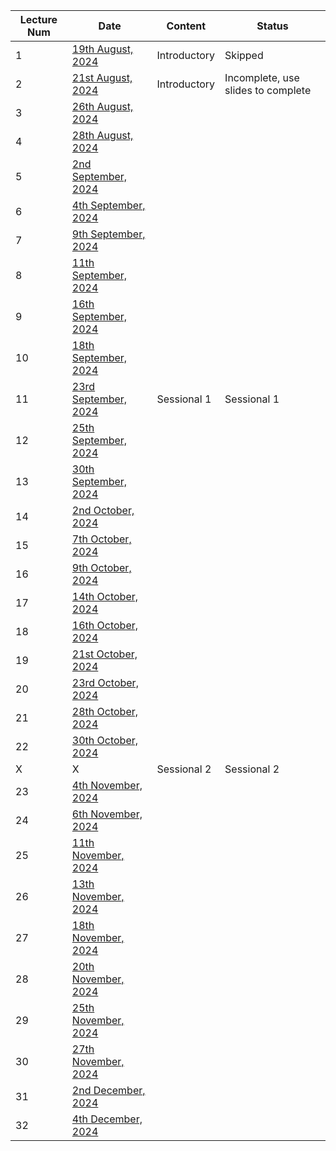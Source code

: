 | Lecture Num | Date                                                                              | Content      | Status                             |
| ----------- | --------------------------------------------------------------------------------- | ------------ | ---------------------------------- |
| 1           | [19th August, 2024](PDC/Class%20Notes/1%20-%20PDC%2019th%20August,%202024)        | Introductory | Skipped                            |
| 2           | [21st August, 2024](PDC/Class%20Notes/2%20-%20PDC%2021st%20August,%202024)        | Introductory | Incomplete, use slides to complete | 
| 3           | [26th August, 2024](PDC/Class%20Notes/3%20-%20PDC%2026th%20August,%202024)        |              |                                    |
| 4           | [28th August, 2024](PDC/Class%20Notes/4%20-%20PDC%2028th%20August,%202024)        |              |                                    |
| 5           | [2nd September, 2024](PDC/Class%20Notes/5%20-%20PDC%202nd%20September,%202024)    |              |                                    |
| 6           | [4th September, 2024](PDC/Class%20Notes/6%20-%20PDC%204th%20September,%202024)    |              |                                    |
| 7           | [9th September, 2024](PDC/Class%20Notes/7%20-%20PDC%209th%20September,%202024)    |              |                                    |
| 8           | [11th September, 2024](PDC/Class%20Notes/8%20-%20PDC%2011th%20September,%202024)  |              |                                    |
| 9           | [16th September, 2024](PDC/Class%20Notes/9%20-%20PDC%2016th%20September,%202024)  |              |                                    |
| 10          | [18th September, 2024](PDC/Class%20Notes/10%20-%20PDC%2018th%20September,%202024) |              |                                    |
| 11          | [23rd September, 2024](PDC/Class%20Notes/11%20-%20PDC%2023rd%20September,%202024) | Sessional 1  | Sessional 1                        |
| 12          | [25th September, 2024](PDC/Class%20Notes/12%20-%20PDC%2025th%20September,%202024) |              |                                    |
| 13          | [30th September, 2024](PDC/Class%20Notes/13%20-%20PDC%2030th%20September,%202024) |              |                                    |
| 14          | [2nd October, 2024](PDC/Class%20Notes/14%20-%20PDC%202nd%20October,%202024)       |              |                                    |
| 15          | [7th October, 2024](PDC/Class%20Notes/15%20-%20PDC%207th%20October,%202024)       |              |                                    |
| 16          | [9th October, 2024](PDC/Class%20Notes/16%20-%20PDC%209th%20October,%202024)       |              |                                    |
| 17          | [14th October, 2024](PDC/Class%20Notes/17%20-%20PDC%2014th%20October,%202024)     |              |                                    |
| 18          | [16th October, 2024](PDC/Class%20Notes/18%20-%20PDC%2016th%20October,%202024)     |              |                                    |
| 19          | [21st October, 2024](PDC/Class%20Notes/19%20-%20PDC%2021st%20October,%202024)     |              |                                    |
| 20          | [23rd October, 2024](PDC/Class%20Notes/20%20-%20PDC%2023rd%20October,%202024)     |              |                                    |
| 21          | [28th October, 2024](PDC/Class%20Notes/21%20-%20PDC%2028th%20October,%202024)     |              |                                    |
| 22          | [30th October, 2024](PDC/Class%20Notes/22%20-%20PDC%2030th%20October,%202024)     |              |                                    |
| X           | X                                                                                 | Sessional 2  | Sessional 2                        |
| 23          | [4th November, 2024](PDC/Class%20Notes/23%20-%20PDC%204th%20November,%202024)     |              |                                    |
| 24          | [6th November, 2024](PDC/Class%20Notes/24%20-%20PDC%206th%20November,%202024)     |              |                                    |
| 25          | [11th November, 2024](PDC/Class%20Notes/25%20-%20PDC%2011th%20November,%202024)   |              |                                    |
| 26          | [13th November, 2024](PDC/Class%20Notes/26%20-%20PDC%2013th%20November,%202024)   |              |                                    |
| 27          | [18th November, 2024](PDC/Class%20Notes/27%20-%20PDC%2018th%20November,%202024)   |              |                                    |
| 28          | [20th November, 2024](PDC/Class%20Notes/28%20-%20PDC%2020th%20November,%202024)   |              |                                    |
| 29          | [25th November, 2024](PDC/Class%20Notes/29%20-%20PDC%2025th%20November,%202024)   |              |                                    |
| 30          | [27th November, 2024](PDC/Class%20Notes/30%20-%20PDC%2027th%20November,%202024)   |              |                                    |
| 31          | [2nd December, 2024](PDC/Class%20Notes/31%20-%20PDC%202nd%20December,%202024)     |              |                                    |
| 32          | [4th December, 2024](PDC/Class%20Notes/32%20-%20PDC%204th%20December,%202024)     |              |                                    |